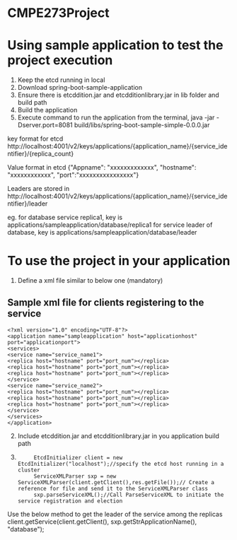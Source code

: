 CMPE273Project
==============

Using sample application to test the project execution
========================================================
1. Keep the etcd running in local
2. Download spring-boot-sample-application
3. Ensure there is etcddition.jar and etcdditionlibrary.jar in lib folder and build path
4. Build the application
5. Execute command to run the application from the terminal,
java -jar -Dserver.port=8081 build/libs/spring-boot-sample-simple-0.0.0.jar


key format for etcd 
http://localhost:4001/v2/keys/applications/{application_name}/{service_identifier}/{replica_count}

Value format in etcd
{"Appname": "xxxxxxxxxxxxx", "hostname": "xxxxxxxxxxxx", "port":"xxxxxxxxxxxxxxxx"}

Leaders are stored in 
http://localhost:4001/v2/keys/applications/{application_name}/{service_identifier}/leader

eg. for database service replica1, key is applications/sampleapplication/database/replica1
    for service leader of database, key is applications/sampleapplication/database/leader

To use the project in your application
=======================================

1. Define a xml file similar to below one (mandatory)

Sample xml file for clients registering to the service
-------------------------------------------------------
    <?xml version="1.0" encoding="UTF-8"?>
    <application name="sampleapplication" host="applicationhost" port="applicationport">
    <services>
    <service name="service_name1">
    <replica host="hostname" port="port_num"></replica>
    <replica host="hostname" port="port_num"></replica>
    <replica host="hostname" port="port_num"></replica>
    </service>
    <service name="service_name2">
    <replica host="hostname" port="port_num"></replica>
    <replica host="hostname" port="port_num"></replica>
    <replica host="hostname" port="port_num"></replica>
    </service>
    </services>
    </application>


2. Include etcddition.jar and etcdditionlibrary.jar in you application build path
3.          EtcdInitializer client = new EtcdInitializer("localhost");//specify the etcd host running in a cluster
			ServiceXMLParser sxp = new ServiceXMLParser(client.getClient(),res.getFile());// Create a reference for file and send it to the ServiceXMLParser class
			sxp.parseServiceXML();//Call ParseServiceXML to initiate the service registration and election

Use the below method to get the leader of the service among the replicas
			client.getService(client.getClient(), sxp.getStrApplicationName(), "database");


